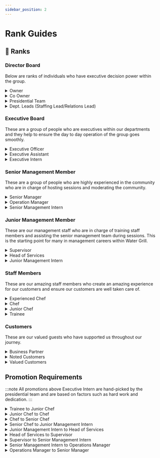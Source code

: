 ```yaml
---
sidebar_position: 2
---
```


# Rank Guides

## 💼 Ranks

### Director Board
Below are ranks of individuals who have executive decision power within the group. 

<details>
  <summary>Owner</summary>

  This refers to the owner of the group. The owner manages the overall direction of the group and oversees all aspects of the group's operation.
</details>

<details>
  <summary>Co Owner</summary>

  This refers to the co-owner of the group. The co-owner assists the owner in overseeing overall group operation and development.
</details>

<details>
  <summary>Presidential Team</summary>

  These are well respected individuals within the community who oversee their assigned department.
</details>

<details>
  <summary>Dept. Leads (Staffing Lead/Relations Lead)</summary>

  These are individuals who are handpicked by the presidential team to lead their assigned departments.
</details>

### Executive Board
These are a group of people who are executives within our departments and they help to ensure the day to day operation of the group goes smoothly.
 
<details>
  <summary>Executive Officer</summary>

  They are the senior department members within a department.
</details>

<details>
  <summary>Executive Assistant</summary>

  They are the junior department members within a department.
</details>

<details>
  <summary>Executive Intern</summary>

  They are department members in training who are still familiarizing themselves with their new responsibilities.
</details>

### Senior Management Member
These are a group of people who are highly experienced in the community who are in charge of hosting sessions and moderating the community.

<details>
  <summary>Senior Manager</summary>

  They are senior management members who are recognised for their dedication to the group and are one of the highest attainable senior management ranks.
</details>

<details>
  <summary>Operation Manager</summary>

  They are in charge of working with the senior manager to ensure daily activity of the group and host sessions daily.
</details>

<details>
  <summary>Senior Management Intern</summary>

  They are aspiring senior management members who are in the process of completing our senior management training program.
</details>

### Junior Management Member
These are our management staff who are in charge of training staff members and assisting the senior management team during sessions. This is the starting point for many in management careers within Water Grill.

<details>
  <summary>Supervisor</summary>

  They are junior management members who have gained valuable experience during their tenure and are ready to take the next step up for bigger responsibilities.
</details>

<details>
  <summary>Head of Services</summary>

  They are fully trained management members who are capable of handling difficult situations. They are also equipped with the knowledge to train our staff members to deal with the toughest situation.
</details>

<details>
  <summary>Junior Management Intern</summary>

  They are aspiring junior management members who are completing our in house training course for management team members.
</details>

### Staff Members
These are our amazing staff members who create an amazing experience for our customers and ensure our customers are well taken care of.

<details>
  <summary>Experienced Chef</summary>

  These are highly experienced staff members who have worked hard and created countless amazing and unforgettable experiences for our customers.
</details>

<details>
  <summary>Chef</summary>

  These are staff members who are trained in the art of hibachi grill and are capable of serving all of our customers.
</details>

<details>
  <summary>Junior Chef</summary>

  They may be new, but they have been through our robust training and are capable of making you a dish that you will never forget.
</details>

<details>
  <summary>Trainee</summary>

  These are our aspiring staff members who have completed and passed the initial application and are awaiting training.
</details>

### Customers
These are our valued guests who have supported us throughout our journey.

<details>
  <summary>Business Partner</summary>

  Representative from our industry partners
</details>

<details>
  <summary>Noted Customers</summary>

  Members who have made great contributions to our group, usually former management members.
</details>

<details>
  <summary>Valued Customers</summary>

  Our day to day customers who have supported us to where we are today.
</details>

## Promotion Requirements
:::note
All promotions above Executive Intern are hand-picked by the presidential team and are based on factors such as hard work and dedication.
:::
<details>
  <summary>Trainee to Junior Chef</summary>

  Complete training program
</details>

<details>
  <summary>Junior Chef to Chef</summary>

  Complete training program **OR** earn 300 points
</details>

<details>
  <summary>Chef to Senior Chef</summary>

  Earn 750 points
</details>

<details>
  <summary>Senior Chef to Junior Management Intern</summary>

  Submit application **OR** receive recommendation
</details>

<details>
  <summary>Junior Management Intern to Head of Services</summary>

  Complete management training
</details>

<details>
  <summary>Head of Services to Supervisor</summary>

  Promotion by executive board
</details>

<details>
  <summary>Supervisor to Senior Management Intern</summary>

  Promotion by executive board
</details>

<details>
  <summary>Senior Management Intern to Operations Manager</summary>

  Complete senior management training
</details>

<details>
  <summary>Operations Manager to Senior Manager</summary>

  Hand-picked by executive board
</details>


